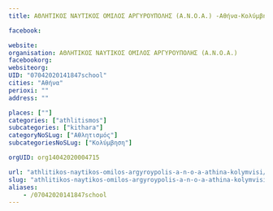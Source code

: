 ```yaml
---
title: ΑΘΛΗΤΙΚΟΣ ΝΑΥΤΙΚΟΣ ΟΜΙΛΟΣ ΑΡΓΥΡΟΥΠΟΛΗΣ (A.Ν.Ο.Α.) -Αθήνα-Κολύμβηση

facebook:

website:
organisation: ΑΘΛΗΤΙΚΟΣ ΝΑΥΤΙΚΟΣ ΟΜΙΛΟΣ ΑΡΓΥΡΟΥΠΟΛΗΣ (A.Ν.Ο.Α.) 
facebookorg:
websiteorg:
UID: "07042020141847school"
cities: "Αθήνα"
perioxi: ""
address: ""

places: [""]
categories: ["athlitismos"]
subcategories: ["kithara"]
categoryNoSLug: ["Αθλητισμός"]
subcategoriesNoSLug: ["Κολύμβηση"]

orgUID: org14042020004715

url: "athlitikos-naytikos-omilos-argyroypolis-a-n-o-a-athina-kolymvisi/athina//"
slug: "athlitikos-naytikos-omilos-argyroypolis-a-n-o-a-athina-kolymvisi"
aliases:
    - /07042020141847school
---
```





